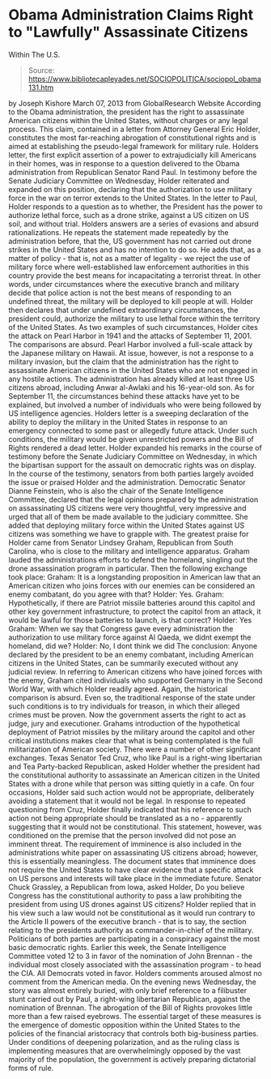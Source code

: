 # Obama Administration Claims Right to "Lawfully" Assassinate Citizens 
Within The U.S.

> Source: https://www.bibliotecapleyades.net/SOCIOPOLITICA/sociopol_obama131.htm

by Joseph Kishore
March 07, 2013
from
GlobalResearch Website
According to the Obama administration, the
president has the right to assassinate American citizens within the United
States, without charges or any legal process.
This claim, contained in a letter from Attorney
General
Eric Holder, constitutes the most far-reaching abrogation of
constitutional rights and is aimed at establishing the pseudo-legal
framework for military rule.
Holders letter, the first explicit assertion of a power to extrajudicially
kill Americans in their homes, was in response to a question delivered to
the Obama
administration from Republican Senator Rand Paul.
In testimony before the Senate Judiciary
Committee on Wednesday, Holder reiterated and expanded on this position,
declaring that the authorization to use military force in
the war on
terror extends to the United States.
In the letter to Paul, Holder responds to a question as to whether,
the
President has the power to authorize lethal force, such as a drone strike,
against a US citizen on US soil, and without trial.
Holders answers are a series of evasions and absurd rationalizations.
He
repeats the statement made repeatedly by the administration before, that
the,
US government has not carried out drone
strikes in the United States and has no intention to do so.
He adds that,
as a matter of policy - that is, not as a
matter of legality - we reject the use of military force where
well-established law enforcement authorities in this country provide the
best means for incapacitating a terrorist threat.
In other words, under circumstances where the
executive branch and military decide that police action is not the best
means of responding to an undefined threat, the military will be deployed
to kill people at will.
Holder then declares that under undefined extraordinary circumstances, the
president could,
authorize the military to use lethal force
within the territory of the United States.
As two examples of such circumstances, Holder
cites the attack on
Pearl Harbor in 1941 and
the attacks of September 11,
2001.
The comparisons are absurd. Pearl Harbor involved a full-scale attack by the
Japanese military on Hawaii. At issue, however, is not a response to a
military invasion, but the claim that the administration has the right to
assassinate American citizens in the United States who are not engaged in
any hostile actions.
The administration has already killed at least
three US citizens abroad, including Anwar al-Awlaki and his 16-year-old son.
As for
September 11, the circumstances behind these attacks have yet to be
explained, but involved a number of individuals who were being followed by
US intelligence agencies.
Holders letter is a sweeping declaration of the ability to deploy the
military in the United States in response to an emergency connected to
some past or allegedly future attack. Under such conditions, the military
would be given unrestricted powers and the Bill of Rights rendered a dead
letter.
Holder expanded his remarks in the course of testimony before the Senate
Judiciary Committee on Wednesday, in which the bipartisan support for the
assault on democratic rights was on display.
In the course of the testimony, senators from both parties largely avoided
the issue or praised Holder and the administration.
Democratic Senator
Dianne Feinstein, who is also the chair of the Senate Intelligence
Committee, declared that the legal opinions prepared by the administration
on assassinating US citizens were very thoughtful, very impressive and
urged that all of them be made available to the judiciary committee.
She added that deploying military force within
the United States against US citizens was something we have to grapple
with.
The greatest praise for Holder came from Senator
Lindsey Graham,
Republican from South Carolina, who is close to the military and
intelligence apparatus. Graham lauded the administrations efforts to
defend the homeland, singling out the drone assassination program in
particular.
Then the following exchange took place:
Graham: It is a longstanding proposition in
American law that an American citizen who joins forces with our enemies
can be considered an enemy combatant, do you agree with that?
Holder: Yes.
Graham: Hypothetically, if there are Patriot missile batteries around
this capitol and other key government infrastructure, to protect the
capitol from an attack, it would be lawful for those batteries to
launch, is that correct?
Holder: Yes
Graham: When we say that Congress gave every administration the
authorization to use military force against Al Qaeda, we didnt exempt
the homeland, did we?
Holder: No, I dont think we did
The conclusion:
Anyone declared by the president to be an
enemy combatant, including American citizens in the United States, can
be summarily executed without any judicial review.
In referring to American citizens who have
joined forces with the enemy, Graham cited individuals who supported
Germany in the Second World War, with which Holder readily agreed.
Again, the historical comparison is absurd. Even
so, the traditional response of the state under such conditions is to try
individuals for treason, in which their alleged crimes must be proven. Now
the government asserts the right to act as judge, jury and executioner.
Grahams introduction of the hypothetical deployment of Patriot missiles by
the military around the capitol and other critical institutions makes clear
that what is being contemplated is the full militarization of American
society.
There were a number of other significant exchanges.
Texas Senator Ted Cruz, who like Paul is
a right-wing libertarian and Tea Party-backed Republican, asked Holder
whether the president had the constitutional authority to assassinate an
American citizen in the United States with a drone while that person was
sitting quietly in a cafe.
On four occasions, Holder said such action would not be appropriate,
deliberately avoiding a statement that it would not be legal. In response to
repeated questioning from Cruz, Holder finally indicated that his reference
to such action not being appropriate should be translated as a no -
apparently suggesting that it would not be constitutional.
This statement, however, was conditioned on the premise that the person
involved did not pose an imminent threat.
The requirement of imminence is also included
in the administrations white paper on assassinating US citizens abroad;
however, this is essentially meaningless. The document states that imminence
does not require the United States to have clear evidence that a specific
attack on US persons and interests will take place in the immediate future.
Senator Chuck Grassley, a Republican from Iowa, asked Holder,
Do you believe Congress has the
constitutional authority to pass a law prohibiting the president from
using US drones against US citizens?
Holder replied that in his view such a law
would not be constitutional as it would run contrary to the Article II
powers of the executive branch - that is to say, the section relating to
the presidents authority as commander-in-chief of the military.
Politicians of both parties are participating in a conspiracy against the
most basic democratic rights.
Earlier this week, the Senate Intelligence
Committee voted 12 to 3 in favor of the nomination of John Brennan -
the individual most closely associated with the assassination program - to
head the CIA. All Democrats voted in favor.
Holders comments aroused almost no comment from
the American media.
On the evening news Wednesday, the story was
almost entirely buried, with only brief reference to a filibuster stunt
carried out by Paul, a right-wing libertarian Republican, against the
nomination of Brennan. The abrogation of the Bill of Rights provokes little
more than a few raised eyebrows.
The essential target of these measures is the emergence of domestic
opposition within the United States to the policies of the financial
aristocracy that controls both big-business parties.
Under conditions of deepening polarization, and
as the ruling class is implementing measures that are overwhelmingly opposed
by the vast majority of the population, the government is actively preparing
dictatorial forms of rule.
